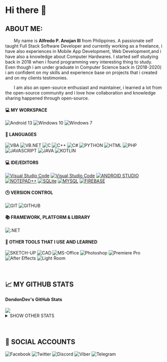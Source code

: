 # Hi there 👋
  
## ABOUT ME:
&nbsp;&nbsp;&nbsp;&nbsp;&nbsp;&nbsp; My name is **Alfredo P. Anojan III** from Philippines. A passionate self taught Full Stack Software Developer and currently working as a freelance, i have also experiences in Mobile App Development, Web Development,and i have also a knowledge about Computer Hardwares. I started self studying back in 2018 when i found programming very interesting thing to study.  Even though i am under graduate in Computer Science back in (2018-2020) i am confident on my skills and experience base on projects that i created and on my clients testimonies.

&nbsp;&nbsp;&nbsp;&nbsp;&nbsp;&nbsp; I am also an open-source enthusiast and maintainer, i learned a lot from the open-source community and i love how collaboration and knowledge sharing happened through open-source.

#### 💻 MY WORKSPACE
![Android 13](https://img.shields.io/badge/Android%2013-505050?style=for-the-badge&logo=android&logoColor=ffffff)
![Windows 10](https://img.shields.io/badge/Windows_10-505050?style=for-the-badge&logo=Windows&logoColor=ffffff)
![Windows 7](https://img.shields.io/badge/Windows_7-505050?style=for-the-badge&logo=Windows&logoColor=ffffff)

#### 📓 LANGUAGES
![VBA](https://img.shields.io/badge/VBA-505050?style=for-the-badge)
![VB.NET](https://img.shields.io/badge/VB.NET-505050?style=for-the-badge)
![C](https://img.shields.io/badge/C-505050?style=for-the-badge&logo=C&logoColor=ffffff)
![C++](https://img.shields.io/badge/C%2B%2B-505050?style=for-the-badge&logo=c%2B%2B&logoColor=ffffff)
![C#](https://img.shields.io/badge/C%23-505050?style=for-the-badge&logo=csharp&logoColor=ffffff)
![PYTHON](https://img.shields.io/badge/PYTHON-505050?style=for-the-badge&logo=python&logoColor=ffffff)
![HTML](https://img.shields.io/badge/HTML-505050?style=for-the-badge)
![PHP](https://img.shields.io/badge/PHP-505050?style=for-the-badge&logo=php&logoColor=ffffff)
![JAVASCRIPT](https://img.shields.io/badge/JAVASCRIPT-505050?style=for-the-badge&logo=javascript&logoColor=ffffff)
![JAVA](https://img.shields.io/badge/JAVA-505050?style=for-the-badge)
![KOTLIN](https://img.shields.io/badge/KOTLIN-505050?style=for-the-badge&logo=kotlin&logoColor=ffffff)

#### 💻 IDE/EDITORS
[![Visual Studio Code](https://img.shields.io/badge/Visual_Studio_Code-505050?style=for-the-badge&logo=visual-studio-code&logoColor=ffffff)](https://code.visualstudio.com/)
[![Visual Studio Code](https://img.shields.io/badge/Visual_Studio-505050?style=for-the-badge&logo=visual-studio&logoColor=ffffff)](https://visualstudio.microsoft.com/)
[![ANDROID STUDIO](https://img.shields.io/badge/ANDROID_STUDIO-505050?style=for-the-badge&logo=android-studio&logoColor=ffffff)](https://developer.android.com/studio?gclid=Cj0KCQiAjbagBhD3ARIsANRrqEswSmsPOtJ7pdkuC6hcdUzZ15fDo6j4jzmbiebAW-kw_9uAwlQTSP0aAkK6EALw_wcB&gclsrc=aw.ds)
[![NOTEPAD++](https://img.shields.io/badge/NOTEPAD%2B%2B-505050?style=for-the-badge&logo=notepad%2B%2B&logoColor=ffffff)](https://notepad-plus-plus.org/downloads/)
[![SQLite](https://img.shields.io/badge/SQLite-505050?style=for-the-badge&logo=sqlite&logoColor=ffffff)](https://www.sqlite.org/index.html)
[![MYSQL](https://img.shields.io/badge/MYSQL-505050?style=for-the-badge&logo=mysql&logoColor=ffffff)](https://www.mysql.com/)
[![FIREBASE](https://img.shields.io/badge/FIREBASE-505050?style=for-the-badge&logo=firebase&logoColor=ffffff)](https://firebase.google.com/)

#### 🕒 VERSION CONTROL
![GIT](https://img.shields.io/badge/GIT-505050?style=for-the-badge&logo=git&logoColor=ffffff)
![GITHUB](https://img.shields.io/badge/GITHUB-505050?style=for-the-badge&logo=github&logoColor=ffffff)

#### :books: FRAMEWORK, PLATFORM & LIBRARY
![.NET](https://img.shields.io/badge/.NET-505050?style=for-the-badge&logo=.net&logoColor=ffffff)

#### 📓 OTHER TOOLS THAT I USE AND LEARNED
![SKETCH-UP](https://img.shields.io/badge/SKETCH--UP-505050?style=for-the-badge)
![CAD](https://img.shields.io/badge/CAD-505050?style=for-the-badge)
![MS-Office](https://img.shields.io/badge/MS--Office-505050?style=for-the-badge&logo=microsoft-office&logoColor=ffffff)
![Photoshop](https://img.shields.io/badge/Photoshop-505050?style=for-the-badge&logo=adobe-photoshop&logoColor=ffffff)
![Premiere Pro](https://img.shields.io/badge/Premiere_Pro-505050?style=for-the-badge&logo=adobe-premiere-pro&logoColor=ffffff)
![After Effects](https://img.shields.io/badge/After_Effects-505050?style=for-the-badge&logo=adobe-after-effects&logoColor=ffffff)
![Light Room](https://img.shields.io/badge/Light_Room-505050?style=for-the-badge&logo=adobe-lightroom&logoColor=ffffff)

<br />

## &#x1f4c8; MY GITHUB STATS
#### DondonDev's GitHub Stats
<img src="http://github-profile-summary-cards.vercel.app/api/cards/profile-details?username=DondonDev&theme=apprentice" />
<details>
<summary>SHOW OTHER STATS</summary>

[![trophy](https://github-profile-trophy.vercel.app/?username=DondonDev&theme=gitdimmed)
<img src="http://github-profile-summary-cards.vercel.app/api/cards/repos-per-language?username=DondonDev&theme=apprentice" />
<img src="http://github-profile-summary-cards.vercel.app/api/cards/most-commit-language?username=DondonDev&theme=apprentice" />
<img src="http://github-profile-summary-cards.vercel.app/api/cards/stats?username=DondonDev&theme=apprentice" />
<img src="http://github-profile-summary-cards.vercel.app/api/cards/productive-time?username=DondonDev&theme=apprentice&utcOffset=8" />
<img src="https://github-readme-streak-stats.herokuapp.com?user=DondonDev&theme=highcontrast&background=262626" />
</details>

<br />
<br />

## 🔧 SOCIAL ACCOUNTS
![Facebook](https://img.shields.io/badge/Facebook-505050?style=for-the-badge&logo=facebook&logoColor=ffffff)
![Twitter](https://img.shields.io/badge/Twitter-505050?style=for-the-badge&logo=twitter&logoColor=ffffff)
![Discord](https://img.shields.io/badge/Discord-505050?style=for-the-badge&logo=discord&logoColor=ffffff)
![Viber](https://img.shields.io/badge/Viber-505050?style=for-the-badge&logo=viber&logoColor=ffffff)
![Telegram](https://img.shields.io/badge/Telegram-505050?style=for-the-badge&logo=telegram&logoColor=ffffff)


